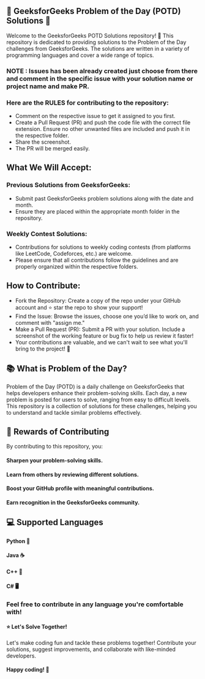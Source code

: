 ## 🌟 GeeksforGeeks Problem of the Day (POTD) Solutions 🌟

Welcome to the GeeksforGeeks POTD Solutions repository! 🎉 This repository is dedicated to providing solutions to the Problem of the Day challenges from GeeksforGeeks. The solutions are written in a variety of programming languages and cover a wide range of topics.

### **NOTE :  Issues has been already created just choose from there and comment in the specific issue with your solution name or project name and make PR**.

### Here are the **RULES** for contributing to the repository:

- Comment on the respective issue to get it assigned to you first.
- Create a Pull Request (PR) and push the code file with the correct file extension. Ensure no other unwanted files are included and push it in the respective folder.
- Share the screenshot.
- The PR will be merged easily.

## What We Will Accept:
### Previous Solutions from GeeksforGeeks:
- Submit past GeeksforGeeks problem solutions along with the date and month.
- Ensure they are placed within the appropriate month folder in the repository.
### Weekly Contest Solutions:
- Contributions for solutions to weekly coding contests (from platforms like LeetCode, Codeforces, etc.) are welcome.
- Please ensure that all contributions follow the guidelines and are properly organized within the respective folders.

## How to Contribute:
- Fork the Repository: Create a copy of the repo under your GitHub account and ⭐ star the repo to show your support!
- Find the Issue: Browse the issues, choose one you’d like to work on, and comment with "assign me."
- Make a Pull Request (PR): Submit a PR with your solution. Include a screenshot of the working feature or bug fix to help us review it faster!
- Your contributions are valuable, and we can't wait to see what you'll bring to the project! 🎉


## 📚 What is Problem of the Day?

Problem of the Day (POTD) is a daily challenge on GeeksforGeeks that helps developers enhance their problem-solving skills. Each day, a new problem is posted for users to solve, ranging from easy to difficult levels. This repository is a collection of solutions for these challenges, helping you to understand and tackle similar problems effectively.

## 🏅 Rewards of Contributing

By contributing to this repository, you:

#### Sharpen your problem-solving skills.
#### Learn from others by reviewing different solutions.
#### Boost your GitHub profile with meaningful contributions.
#### Earn recognition in the GeeksforGeeks community.

## 💻 Supported Languages

#### Python 🐍
#### Java ☕
#### C++ 🔧
#### C# 🖥️

### Feel free to contribute in any language you're comfortable with!

#### ⭐ Let's Solve Together!

Let's make coding fun and tackle these problems together! Contribute your solutions, suggest improvements, and collaborate with like-minded developers.

#### Happy coding! 🚀
